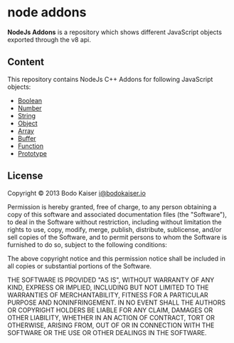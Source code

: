# node addons

**NodeJs Addons** is a repository which shows different JavaScript objects
exported through the v8 api.

## Content

This repository contains NodeJs C++ Addons for following JavaScript objects:

* [Boolean](http://github.com/bodokaiser/node-addons/blob/master/src/boolean.cc)
* [Number](http://github.com/bodokaiser/node-addons/blob/master/src/number.cc)
* [String](http://github.com/bodokaiser/node-addons/blob/master/src/string.cc)
* [Object](http://github.com/bodokaiser/node-addons/blob/master/src/object.cc)
* [Array](http://github.com/bodokaiser/node-addons/blob/master/src/array.cc)
* [Buffer](http://github.com/bodokaiser/node-addons/blob/master/src/buffer.cc)
* [Function](http://github.com/bodokaiser/node-addons/blob/master/src/function.cc)
* [Prototype](http://github.com/bodokaiser/node-addons/blob/master/src/prototype.cc)

## License

Copyright © 2013 Bodo Kaiser <i@bodokaiser.io>

Permission is hereby granted, free of charge, to any person obtaining
a copy of this software and associated documentation files (the
"Software"), to deal in the Software without restriction, including
without limitation the rights to use, copy, modify, merge, publish,
distribute, sublicense, and/or sell copies of the Software, and to
permit persons to whom the Software is furnished to do so, subject to
the following conditions:

The above copyright notice and this permission notice shall be
included in all copies or substantial portions of the Software.

THE SOFTWARE IS PROVIDED "AS IS", WITHOUT WARRANTY OF ANY KIND,
EXPRESS OR IMPLIED, INCLUDING BUT NOT LIMITED TO THE WARRANTIES OF
MERCHANTABILITY, FITNESS FOR A PARTICULAR PURPOSE AND
NONINFRINGEMENT. IN NO EVENT SHALL THE AUTHORS OR COPYRIGHT HOLDERS BE
LIABLE FOR ANY CLAIM, DAMAGES OR OTHER LIABILITY, WHETHER IN AN ACTION
OF CONTRACT, TORT OR OTHERWISE, ARISING FROM, OUT OF OR IN CONNECTION
WITH THE SOFTWARE OR THE USE OR OTHER DEALINGS IN THE SOFTWARE.
